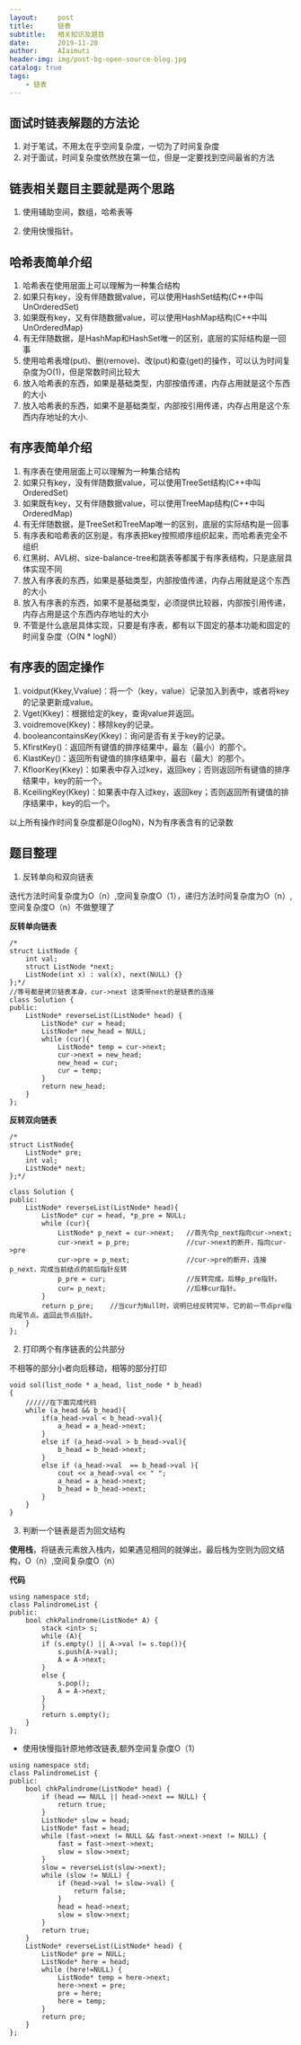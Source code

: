 ```yaml
---
layout:     post
title:      链表
subtitle:   相关知识及题目
date:       2019-11-20
author:     AIaimuti
header-img: img/post-bg-open-source-blog.jpg
catalog: true
tags:
    - 链表
---
```



## 面试时链表解题的方法论
1. 对于笔试，不用太在乎空间复杂度，一切为了时间复杂度
2. 对于面试，时间复杂度依然放在第一位，但是一定要找到空间最省的方法

## 链表相关题目主要就是两个思路

1. 使用辅助空间，数组，哈希表等

2. 使用快慢指针。

## 哈希表简单介绍

1. 哈希表在使用层面上可以理解为一种集合结构
2. 如果只有key，没有伴随数据value，可以使用HashSet结构(C++中叫UnOrderedSet)
3. 如果既有key，又有伴随数据value，可以使用HashMap结构(C++中叫UnOrderedMap)
4. 有无伴随数据，是HashMap和HashSet唯一的区别，底层的实际结构是一回事
5. 使用哈希表增(put)、删(remove)、改(put)和查(get)的操作，可以认为时间复杂度为O(1)，但是常数时间比较大
6. 放入哈希表的东西，如果是基础类型，内部按值传递，内存占用就是这个东西的大小
7. 放入哈希表的东西，如果不是基础类型，内部按引用传递，内存占用是这个东西内存地址的大小.

## 有序表简单介绍

1. 有序表在使用层面上可以理解为一种集合结构
2. 如果只有key，没有伴随数据value，可以使用TreeSet结构(C++中叫OrderedSet)
3. 如果既有key，又有伴随数据value，可以使用TreeMap结构(C++中叫OrderedMap)
4. 有无伴随数据，是TreeSet和TreeMap唯一的区别，底层的实际结构是一回事
5. 有序表和哈希表的区别是，有序表把key按照顺序组织起来，而哈希表完全不组织
6. 红黑树、AVL树、size-balance-tree和跳表等都属于有序表结构，只是底层具体实现不同
7. 放入有序表的东西，如果是基础类型，内部按值传递，内存占用就是这个东西的大小
8. 放入有序表的东西，如果不是基础类型，必须提供比较器，内部按引用传递，内存占用是这个东西内存地址的大小
9. 不管是什么底层具体实现，只要是有序表，都有以下固定的基本功能和固定的时间复杂度（O(N * logN)）

## 有序表的固定操作

1. voidput(Kkey,Vvalue)：将一个（key，value）记录加入到表中，或者将key的记录更新成value。
2. Vget(Kkey)：根据给定的key，查询value并返回。
3. voidremove(Kkey)：移除key的记录。
4. booleancontainsKey(Kkey)：询问是否有关于key的记录。
5. KfirstKey()：返回所有键值的排序结果中，最左（最小）的那个。
6. KlastKey()：返回所有键值的排序结果中，最右（最大）的那个。
7. KfloorKey(Kkey)：如果表中存入过key，返回key；否则返回所有键值的排序结果中，key的前一个。
8. KceilingKey(Kkey)：如果表中存入过key，返回key；否则返回所有键值的排序结果中，key的后一个。

以上所有操作时间复杂度都是O(logN)，N为有序表含有的记录数

## 题目整理

1. 反转单向和双向链表

迭代方法时间复杂度为O（n）,空间复杂度O（1），递归方法时间复杂度为O（n）,空间复杂度O（n）不做整理了 

**反转单向链表**

```
/*
struct ListNode {
    int val;
    struct ListNode *next;
    ListNode(int x) : val(x), next(NULL) {}
};*/
//等号都是拷贝链表本身，cur->next 这类带next的是链表的连接
class Solution {
public:
    ListNode* reverseList(ListNode* head) {
        ListNode* cur = head;
        ListNode* new_head = NULL;
        while (cur){
            ListNode* temp = cur->next;  
            cur->next = new_head;        
            new_head = cur;              
            cur = temp;
        }
        return new_head;
    }
};
```

**反转双向链表**

```
/*
struct ListNode{
    ListNode* pre;
    int val;
    ListNode* next;
};*/

class Solution {
public:
    ListNode* reverseList(ListNode* head){
        ListNode* cur = head, *p_pre = NULL;   
        while (cur){                           
            ListNode* p_next = cur->next;   //首先令p_next指向cur->next;
            cur->next = p_pre;              //cur->next的断开，指向cur->pre
            cur->pre = p_next;              //cur->pre的断开，连接p_next，完成当前结点的前后指针反转
            p_pre = cur;                    //反转完成，后移p_pre指针。
            cur= p_next;                    //后移cur指针。
        }
        return p_pre;    //当cur为Null时，说明已经反转完毕，它的前一节点pre指向尾节点。返回此节点指针。
    }
};
```

2. 打印两个有序链表的公共部分

不相等的部分小者向后移动，相等的部分打印

```
void sol(list_node * a_head, list_node * b_head)
{
    //////在下面完成代码
    while (a_head && b_head){
        if(a_head->val < b_head->val){
            a_head = a_head->next;
        }
        else if (a_head->val > b_head->val){
            b_head = b_head->next;
        }
        else if (a_head->val  == b_head->val ){
            cout << a_head->val << " ";
            a_head = a_head->next;
            b_head = b_head->next;
        }
    }
}
```

3. 判断一个链表是否为回文结构

**使用栈**，将链表元素放入栈内，如果遇见相同的就弹出，最后栈为空则为回文结构，O（n）,空间复杂度O（n）

**代码**

```
using namespace std;
class PalindromeList {
public:
    bool chkPalindrome(ListNode* A) {
        stack <int> s;
        while (A){
        if (s.empty() || A->val != s.top()){
            s.push(A->val);
            A = A->next;
        }
        else {
            s.pop();
            A = A->next;
        }
        }
        return s.empty();
    }
};
```
+ 使用快慢指针原地修改链表,额外空间复杂度O（1）

```
using namespace std;
class PalindromeList {
public:
    bool chkPalindrome(ListNode* head) {
        if (head == NULL || head->next == NULL) {
            return true;
        }
        ListNode* slow = head;
        ListNode* fast = head;
        while (fast->next != NULL && fast->next->next != NULL) {
            fast = fast->next->next;
            slow = slow->next;
        }
        slow = reverseList(slow->next);
        while (slow != NULL) {
            if (head->val != slow->val) {
                return false;
            }
            head = head->next;
            slow = slow->next;
        }
        return true;
    }
    ListNode* reverseList(ListNode* head) {
        ListNode* pre = NULL;
        ListNode* here = head;
        while (here!=NULL) {
            ListNode* temp = here->next;
            here->next = pre;
            pre = here;
            here = temp;
        }
        return pre;
    }
};
```



